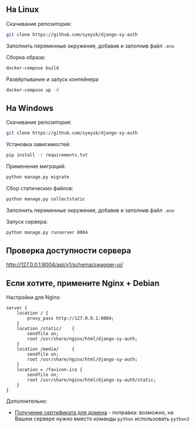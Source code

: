 ## На Linux

Скачивание репозитория:

```sh
git clone https://github.com/syeysk/django-sy-auth
```

Заполнить переменные окружения, добавив и заполнив файл `.env`

Сборка образа:

```sh
docker-compose build
```

Развёртывание и запуск контейнера

```sh
docker-compose up -d
```

## На Windows

Скачивание репозитория:

```sh
git clone https://github.com/syeysk/django-sy-auth
```

Установка зависимостей:

```sh
pip install -r requirements.txt
```

Применение миграций:

```sh
python manage.py migrate
```

Сбор статических файлов:

```sh
python manage.py collectstatic
```


Заполнить переменные окружения, добавив и заполнив файл `.env`

Запуск сервера:

```sh
python manage.py runserver 8004
```

## Проверка доступности сервера

<http://127.0.0.1:8004/api/v1/schema/swagger-ui/>

## Если хотите, примените Nginx + Debian

Настройки для Nginx:

```
server {
    location / {
        proxy_pass http://127.0.0.1:8004;
    }
    location /static/	 {
        sendfile on;
        root /usr/share/nginx/html/django-sy-auth;
    }
    location /media/	 {
        sendfile on;
        root /usr/share/nginx/html/django-sy-auth;
    }
    location = /favicon.ico {
        sendfile on;
        root /usr/share/nginx/html/django-sy-auth/static;
    }
}
```

Дополнительно:
- [Получение сертификата для домена](https://www.nginx.com/blog/using-free-ssltls-certificates-from-lets-encrypt-with-nginx/) - поправка: возможно, на Вашем сервере нужно вместо команды `python` использовать `python3`
